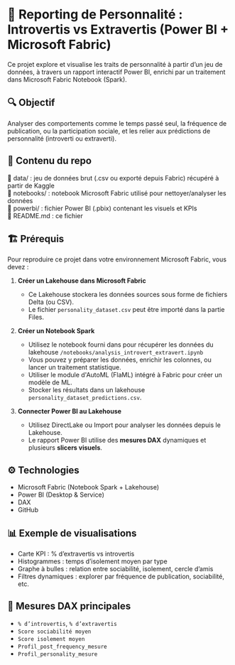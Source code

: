 # 🧠 Reporting de Personnalité : Introvertis vs Extravertis (Power BI + Microsoft Fabric)

Ce projet explore et visualise les traits de personnalité à partir d’un jeu de données, à travers un rapport interactif Power BI, enrichi par un traitement dans Microsoft Fabric Notebook (Spark).

## 🔍 Objectif

Analyser des comportements comme le temps passé seul, la fréquence de publication, ou la participation sociale, et les relier aux prédictions de personnalité (introverti ou extraverti).

## 🧱 Contenu du repo

📁 data/ : jeu de données brut (.csv ou exporté depuis Fabric) récupéré à partir de Kaggle  
📁 notebooks/ : notebook Microsoft Fabric utilisé pour nettoyer/analyser les données  
📁 powerbi/ : fichier Power BI (.pbix) contenant les visuels et KPIs  
📄 README.md : ce fichier  


## 🏗️ Prérequis

Pour reproduire ce projet dans votre environnement Microsoft Fabric, vous devez :

1. **Créer un Lakehouse dans Microsoft Fabric**
   - Ce Lakehouse stockera les données sources sous forme de fichiers Delta (ou CSV).
   - Le fichier `personality_dataset.csv` peut être importé dans la partie Files.

2. **Créer un Notebook Spark**
   - Utilisez le notebook fourni dans pour récupérer les données du lakehouse `/notebooks/analysis_introvert_extravert.ipynb`
   - Vous pouvez y préparer les données, enrichir les colonnes, ou lancer un traitement statistique.
   - Utiliser le module d'AutoML (FlaML) intégré à Fabric pour créer un modèle de ML.
   - Stocker les résultats dans un lakehouse `personality_dataset_predictions.csv`.

3. **Connecter Power BI au Lakehouse**
   - Utilisez DirectLake ou Import pour analyser les données depuis le Lakehouse.
   - Le rapport Power BI utilise des **mesures DAX** dynamiques et plusieurs **slicers visuels**.



## ⚙️ Technologies

- Microsoft Fabric (Notebook Spark + Lakehouse)
- Power BI (Desktop & Service)
- DAX
- GitHub

## 📊 Exemple de visualisations

- Carte KPI : % d’extravertis vs introvertis
- Histogrammes : temps d’isolement moyen par type
- Graphe à bulles : relation entre sociabilité, isolement, cercle d’amis
- Filtres dynamiques : explorer par fréquence de publication, sociabilité, etc.

## 📌 Mesures DAX principales

- `% d’introvertis`, `% d’extravertis`
- `Score sociabilité moyen`
- `Score isolement moyen`
- `Profil_post_frequency_mesure`
- `Profil_personality_mesure`
